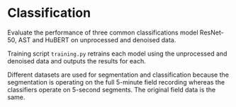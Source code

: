 # Classification

Evaluate the performance of three common classifications model ResNet-50, AST and HuBERT on unprocessed and denoised data. 

Training script `training.py` retrains each model using the unprocessed and denoised data and outputs the results for each.

Different datasets are used for segmentation and classification because the segmentation is operating on the full 5-minute field recording whereas the classifiers operate on 5-second segments. The original field data is the same.